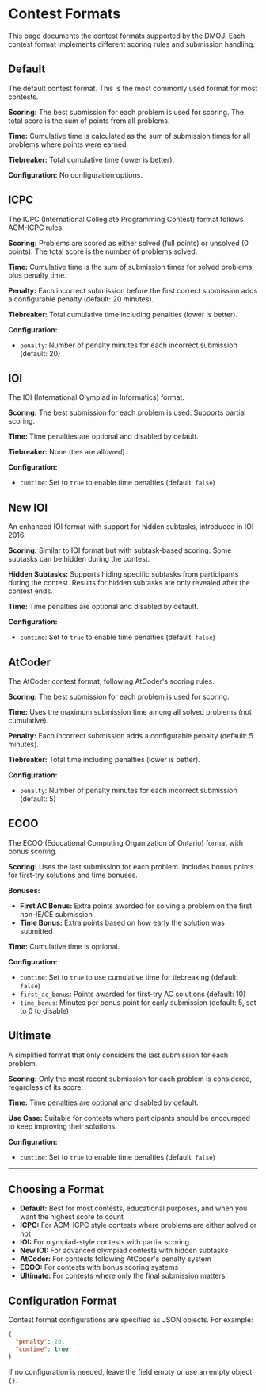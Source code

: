 # Contest Formats

This page documents the contest formats supported by the DMOJ. Each contest format implements different scoring rules and submission handling.

## Default

The default contest format. This is the most commonly used format for most contests.

**Scoring:** The best submission for each problem is used for scoring. The total score is the sum of points from all problems.

**Time:** Cumulative time is calculated as the sum of submission times for all problems where points were earned.

**Tiebreaker:** Total cumulative time (lower is better).

**Configuration:** No configuration options.

## ICPC

The ICPC (International Collegiate Programming Contest) format follows ACM-ICPC rules.

**Scoring:** Problems are scored as either solved (full points) or unsolved (0 points). The total score is the number of problems solved.

**Time:** Cumulative time is the sum of submission times for solved problems, plus penalty time.

**Penalty:** Each incorrect submission before the first correct submission adds a configurable penalty (default: 20 minutes).

**Tiebreaker:** Total cumulative time including penalties (lower is better).

**Configuration:**
- `penalty`: Number of penalty minutes for each incorrect submission (default: 20)

## IOI

The IOI (International Olympiad in Informatics) format.

**Scoring:** The best submission for each problem is used. Supports partial scoring.

**Time:** Time penalties are optional and disabled by default.

**Tiebreaker:** None (ties are allowed).

**Configuration:**
- `cumtime`: Set to `true` to enable time penalties (default: `false`)

## New IOI

An enhanced IOI format with support for hidden subtasks, introduced in IOI 2016.

**Scoring:** Similar to IOI format but with subtask-based scoring. Some subtasks can be hidden during the contest.

**Hidden Subtasks:** Supports hiding specific subtasks from participants during the contest. Results for hidden subtasks are only revealed after the contest ends.

**Time:** Time penalties are optional and disabled by default.

**Configuration:**
- `cumtime`: Set to `true` to enable time penalties (default: `false`)

## AtCoder

The AtCoder contest format, following AtCoder's scoring rules.

**Scoring:** The best submission for each problem is used for scoring.

**Time:** Uses the maximum submission time among all solved problems (not cumulative).

**Penalty:** Each incorrect submission adds a configurable penalty (default: 5 minutes).

**Tiebreaker:** Total time including penalties (lower is better).

**Configuration:**
- `penalty`: Number of penalty minutes for each incorrect submission (default: 5)

## ECOO

The ECOO (Educational Computing Organization of Ontario) format with bonus scoring.

**Scoring:** Uses the last submission for each problem. Includes bonus points for first-try solutions and time bonuses.

**Bonuses:**
- **First AC Bonus:** Extra points awarded for solving a problem on the first non-IE/CE submission
- **Time Bonus:** Extra points based on how early the solution was submitted

**Time:** Cumulative time is optional.

**Configuration:**
- `cumtime`: Set to `true` to use cumulative time for tiebreaking (default: `false`)
- `first_ac_bonus`: Points awarded for first-try AC solutions (default: 10)
- `time_bonus`: Minutes per bonus point for early submission (default: 5, set to 0 to disable)

## Ultimate

A simplified format that only considers the last submission for each problem.

**Scoring:** Only the most recent submission for each problem is considered, regardless of its score.

**Time:** Time penalties are optional and disabled by default.

**Use Case:** Suitable for contests where participants should be encouraged to keep improving their solutions.

**Configuration:**
- `cumtime`: Set to `true` to enable time penalties (default: `false`)

---

## Choosing a Format

- **Default:** Best for most contests, educational purposes, and when you want the highest score to count
- **ICPC:** For ACM-ICPC style contests where problems are either solved or not
- **IOI:** For olympiad-style contests with partial scoring
- **New IOI:** For advanced olympiad contests with hidden subtasks
- **AtCoder:** For contests following AtCoder's penalty system
- **ECOO:** For contests with bonus scoring systems
- **Ultimate:** For contests where only the final submission matters

## Configuration Format

Contest format configurations are specified as JSON objects. For example:

```json
{
  "penalty": 20,
  "cumtime": true
}
```

If no configuration is needed, leave the field empty or use an empty object `{}`.